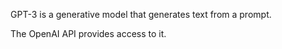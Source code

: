 
GPT-3 is a generative model that generates text from a prompt.

The OpenAI API provides access to it.

